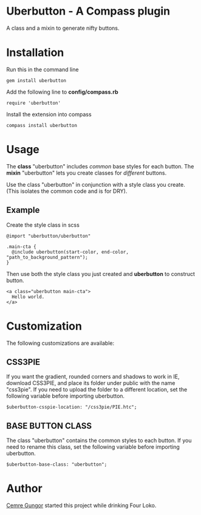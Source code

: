 Uberbutton - A Compass plugin
================================

A class and a mixin to generate nifty buttons.


Installation
==================================
Run this in the command line

    gem install uberbutton

Add the following line to **config/compass.rb**

    require 'uberbutton'
    
Install the extension into compass  

    compass install uberbutton

Usage
==================================

The **class** "uberbutton" includes *common* base styles for each button.
The **mixin** "uberbutton" lets you create classes for *different* buttons.

Use the class "uberbutton" in conjunction with a style class you create.
(This isolates the common code and is for DRY).

Example
---------------------

Create the style class in scss

    @import "uberbutton/uberbutton"

    .main-cta {
      @include uberbutton(start-color, end-color, "path_to_background_pattern");
    }

Then use both the style class you just created and **uberbutton** to construct button.

    <a class="uberbutton main-cta">
      Hello world.
    </a>


Customization
==================================

The following customizations are available:

CSS3PIE
---------------------
If you want the gradient, rounded corners and shadows to work in IE, download CSS3PIE, and place its folder under public with the name "css3pie". If you need to upload the folder to a different location, set the following variable before importing uberbutton.

    $uberbutton-csspie-location: "/css3pie/PIE.htc";


BASE BUTTON CLASS
---------------------
The class "uberbutton" contains the common styles to each button. If you need to rename this class, set the following variable before importing uberbutton.

    $uberbutton-base-class: "uberbutton";



Author
====================

[Cemre Gungor](http://cem,re/) started this project while drinking Four Loko.